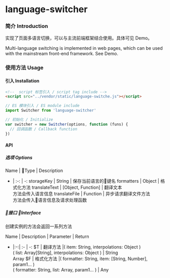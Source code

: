 # language-switcher

### 简介 Introduction

实现了页面多语言切换，可以与主流前端框架结合使用。具体可见 Demo。

Multi-language switching is implemented in web pages, which can be used with the mainstream front-end framework. See Demo.

### 使用方法 Usage

#### 引入 Installation

```html
<!--  script 标签引入 / script tag include -->
<script src="../vendor/static/language-switche.js"></script>
```

```javascript
// ES 模块引入 / ES module include
import Switcher from 'language-switcher'
```

```javascript
// 初始化 / Initialize
var switcher = new Switcher(options, function (funs) {
  // 回调函数 / Callback function
})
```

#### API

##### 选项 Options

Name | Type | Description
- | :-: | -:
storageKey | String | 保存当前语言的键名
formatters | Object | 格式化方法
translateText | [Object, Function] | 翻译文本<br>方法会传入语言信息
translateFile | Function | 异步请求翻译文件方法<br>方法会传入语言信息及请求处理函数

##### 接口 Interface

创建实例的方法会返回一系列方法

Name | Description | Parameter | Return
- |:-:| :- | -:
$T | 翻译方法 |( item: String, interpolations: Object )<br>( list: Array[String], interpolations: Object ) | String<br>Array
$F | 格式化方法 |( formatter: String, item: [String, Number], param1... )<br>( formatter: String, list: Array, param1... ) | Any




